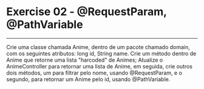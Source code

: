 # Exercise 02 - @RequestParam, @PathVariable

---
Crie uma classe chamada Anime, dentro de um pacote chamado domain, com os seguintes atributos: long id, String name. Crie um método dentro de Anime que retorne uma lista "harcoded" de Animes;
Atualize o AnimeController para retornar uma lista de Anime, em seguida, crie outros dois métodos, um para filtrar pelo nome, usando @RequestParam, e o segundo, para retornar um Anime pelo id, usando @PathVariable.